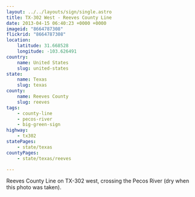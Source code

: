 ```yaml
---
layout: ../../layouts/sign/single.astro
title: TX-302 West - Reeves County Line
date: 2013-04-15 06:40:23 +0000 +0000
imageid: "8664787308"
flickrid: "8664787308"
location:
    latitude: 31.668528
    longitude: -103.626491
country:
    name: United States
    slug: united-states
state:
    name: Texas
    slug: texas
county:
    name: Reeves County
    slug: reeves
tags:
    - county-line
    - pecos-river
    - big-green-sign
highway:
    - tx302
statePages:
    - state/texas
countyPages:
    - state/texas/reeves

---
```

Reeves County Line on TX-302 west, crossing the Pecos River (dry when this photo was taken).